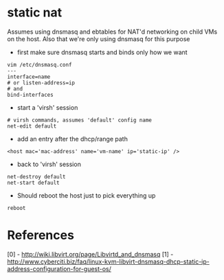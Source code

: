 static nat
===

Assumes using dnsmasq and ebtables for NAT'd networking on child VMs on the host. Also that we're only using dnsmasq for this purpose

* first make sure dnsmasq starts and binds only how we want
```
vim /etc/dnsmasq.conf
---
interface=name
# or listen-address=ip
# and
bind-interfaces
```

* start a 'virsh' session
```
# virsh commands, assumes 'default' config name
net-edit default
```

* add an entry after the dhcp/range path
```
<host mac='mac-address' name='vm-name' ip='static-ip' />
```

* back to 'virsh' session
```
net-destroy default
net-start default
```

* Should reboot the host just to pick everything up
```
reboot
```

# References
[0] - http://wiki.libvirt.org/page/Libvirtd_and_dnsmasq
[1] - http://www.cyberciti.biz/faq/linux-kvm-libvirt-dnsmasq-dhcp-static-ip-address-configuration-for-guest-os/
